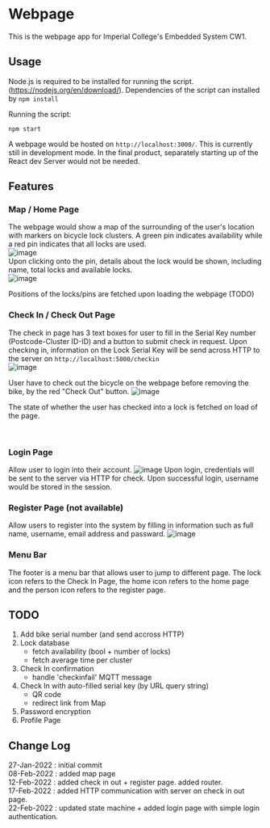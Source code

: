 # Webpage
This is the webpage app for Imperial College's Embedded System CW1. 

## Usage
Node.js is required to be installed for running the script. (https://nodejs.org/en/download/). Dependencies of the script can installed by `npm install` <br>

Running the script: <br>
```
npm start
```
A webpage would be hosted on `http://localhost:3000/`. This is currently still in development mode. In the final product, separately starting up of the React dev Server would not be needed. 

## Features 

### Map / Home Page
The webpage would show a map of the surrounding of the user's location with markers on bicycle lock clusters. A green pin indicates availability while a red pin indicates that all locks are used. <br/>
![image](img/map_markers.PNG)
<br/>
Upon clicking onto the pin, details about the lock would be shown, including name, total locks and available locks. <br/>
![image](img/map_w_details.PNG)
<br/>

Positions of the locks/pins are fetched upon loading the webpage (TODO)

### Check In / Check Out Page
The check in page has 3 text boxes for user to fill in the Serial Key number (Postcode-Cluster ID-ID) and a button to submit check in request. Upon checking in, information on the Lock Serial Key will be send across HTTP to the server on `http://localhost:5000/checkin` <br/>
![image](img/check_in_out.PNG) <br/>

User have to check out the bicycle on the webpage before removing the bike, by the red "Check Out" button. 
![image](img/check_out.PNG) <br/>

The state of whether the user has checked into a lock is fetched on load of the page.

<br/>

### Login Page
Allow user to login into their account. 
![image](img/login.PNG)
Upon login, credentials will be sent to the server via HTTP for check. Upon successful login, username would be stored in the session.


### Register Page (not available)
Allow users to register into the system by filling in information such as full name, username, email address and passward.
![image](img/register.PNG)
<br/>

### Menu Bar
The footer is a menu bar that allows user to jump to different page. The lock icon refers to the Check In Page, the home icon refers to the home page and the person icon refers to the register page.

## TODO
1. Add bike serial number (and send accross HTTP)
2. Lock database
   - fetch availability (bool + number of locks)
   - fetch average time per cluster
3. Check In confirmation
   - handle 'checkinfail' MQTT message
4. Check In with auto-filled serial key (by URL query string)
   - QR code
   - redirect link from Map
5. Password encryption
6. Profile Page

## Change Log
27-Jan-2022 : initial commit <br/>
08-Feb-2022 : added map page <br/>
12-Feb-2022 : added check in out + register page. added router. <br/>
17-Feb-2022 : added HTTP communication with server on check in out page. <br/>
22-Feb-2022 : updated state machine + added login page with simple login authentication. <br/>